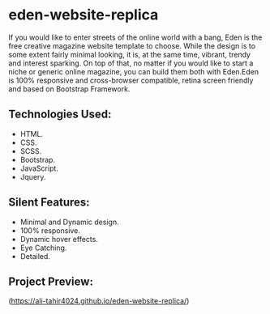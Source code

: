 # eden-website-replica

If you would like to enter streets of the online world with a bang, Eden is the free creative magazine website template to choose. While the design is to some extent fairly minimal looking, it is, at the same time, vibrant, trendy and interest sparking. On top of that, no matter if you would like to start a niche or generic online magazine, you can build them both with Eden.Eden is 100% responsive and cross-browser compatible, retina screen friendly and based on Bootstrap Framework.

## Technologies Used:

* HTML.
* CSS.
* SCSS.
* Bootstrap.
* JavaScript.
* Jquery.

## Silent Features:

* Minimal and Dynamic design.
* 100% responsive.
* Dynamic hover effects.
* Eye Catching.
* Detailed.

## Project Preview:

(https://ali-tahir4024.github.io/eden-website-replica/)